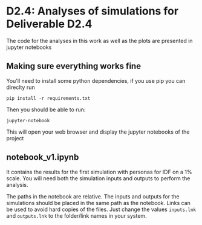 # D2.4: Analyses of simulations for Deliverable D2.4
The code for the analyses in this work as well as the plots are presented in jupyter notebooks

## Making sure everything works fine
You'll need to install some python dependencies, if you use pip you can direclty run
```shell
pip install -r requirements.txt
```

Then you should be able to run:
```shell
jupyter-notebook
```

This will open your web browser and display the jupyter notebooks of the project


## notebook_v1.ipynb
It contains the results for the first simulation with personas for IDF on a 1% scale.
You will need both the simulation inputs and outputs to perform the analysis.

The paths in the notebook are relative. The inputs and outputs for the simulations should be placed in the same path as the notebook. Links can be used to avoid hard copies of the files. 
Just change the values `inputs.lnk` and `outputs.lnk` to the folder/link names in your system.


